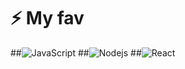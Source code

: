 # ⚡ My fav
##![JavaScript](https://img.shields.io/badge/-JavaScript-F0F8FF?style=flat-square&logo=javascript)
##![Nodejs](https://img.shields.io/badge/-Nodejs-F0F8FF?style=flat-square&logo=Node.js)
##![React](https://img.shields.io/badge/-React-F0F8FF?style=flat-square&logo=react)

<br/>


